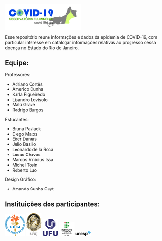 <img src="logos/COVID19_CapaSite_R00.jpg " width="50%">

Esse repositório reune informações e dados da epidemia de COVID-19, com particular interesse em catalogar informações relativas ao progresso dessa doença no Estado do Rio de Janeiro.



## Equipe:

Professores:
- Adriano Cortês
- Americo Cunha
- Karla Figueiredo
- Lisandro Lovisolo
- Malú Grave
- Rodrigo Burgos

Estudantes:
- Bruna Pavlack
- Diego Matos
- Eber Dantas
- Julio Basilio
- Leonardo de la Roca
- Lucas Chaves
- Marcos Vinicius Issa
- Michel Tosin
- Roberto Luo

Design Gráfico:
- Amanda Cunha Guyt

## Instituições dos participantes:

<img src="logos/uerj_logo_cor.jpg" width="13%"> <img src="logos/ufrj_logo_cor.png" width="10%"> <img src="logos/ufu_logo_cor.png" width="10%"> <img src="logos/ifms_logo_cor.png" width="10%"> <img src="logos/unesp_logo_cor.png" width="10%">
